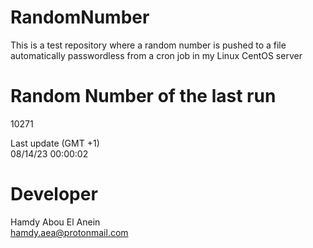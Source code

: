 # RandomNumber    
This is a test repository where a random number is pushed to a file automatically passwordless from a cron job in my Linux CentOS server    
# Random Number of the last run   
10271
      
Last update (GMT +1)    
08/14/23 00:00:02
# Developer    
Hamdy Abou El Anein   
hamdy.aea@protonmail.com
